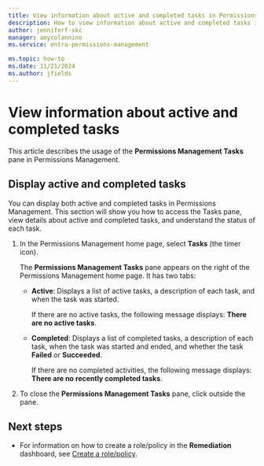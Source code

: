 ```yaml
---
title: View information about active and completed tasks in Permissions Management
description: How to view information about active and completed tasks in the Activities pane in Permissions Management.
author: jenniferf-skc
manager: amycolannino
ms.service: entra-permissions-management

ms.topic: how-to
ms.date: 11/21/2024
ms.author: jfields
---
```


# View information about active and completed tasks

This article describes the usage of the **Permissions Management Tasks** pane in Permissions Management.

## Display active and completed tasks
You can display both active and completed tasks in Permissions Management. This section will show you how to access the Tasks pane, view details about active and completed tasks, and understand the status of each task.

1. In the Permissions Management home page, select **Tasks** (the timer icon).

    The **Permissions Management Tasks** pane appears on the right of the Permissions Management home page. It has two tabs:
    - **Active**: Displays a list of active tasks, a description of each task, and when the task was started.

         If there are no active tasks, the following message displays: **There are no active tasks**.
    - **Completed**: Displays a list of completed tasks, a description of each task, when the task was started and ended, and whether the task **Failed** or **Succeeded**.

         If there are no completed activities, the following message displays: **There are no recently completed tasks**.
1. To close the **Permissions Management Tasks** pane, click outside the pane.

## Next steps

- For information on how to create a role/policy in the **Remediation** dashboard, see [Create a role/policy](how-to-create-role-policy.md).
